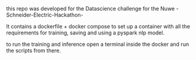 this repo was developed for the Datascience challenge for the Nuwe -Schneider-Electric-Hackathon-

It contains a dockerfile + docker compose to set up a container with all the requirements 
for training, saving and using a pyspark nlp model. 

to run the training and inference open a terminal inside the docker and run the scripts from there.